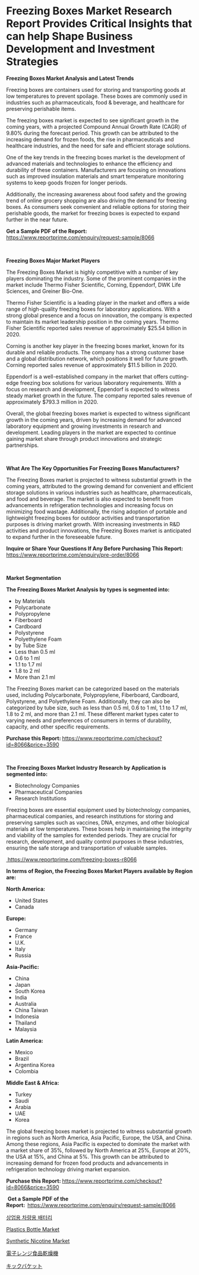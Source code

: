 <p><h1>Freezing Boxes Market Research Report Provides Critical Insights that can help Shape Business Development and Investment Strategies</h1></p><p><strong>Freezing Boxes Market Analysis and Latest Trends</strong></p>
<p><p>Freezing boxes are containers used for storing and transporting goods at low temperatures to prevent spoilage. These boxes are commonly used in industries such as pharmaceuticals, food & beverage, and healthcare for preserving perishable items.</p><p>The freezing boxes market is expected to see significant growth in the coming years, with a projected Compound Annual Growth Rate (CAGR) of 9.80% during the forecast period. This growth can be attributed to the increasing demand for frozen foods, the rise in pharmaceuticals and healthcare industries, and the need for safe and efficient storage solutions.</p><p>One of the key trends in the freezing boxes market is the development of advanced materials and technologies to enhance the efficiency and durability of these containers. Manufacturers are focusing on innovations such as improved insulation materials and smart temperature monitoring systems to keep goods frozen for longer periods.</p><p>Additionally, the increasing awareness about food safety and the growing trend of online grocery shopping are also driving the demand for freezing boxes. As consumers seek convenient and reliable options for storing their perishable goods, the market for freezing boxes is expected to expand further in the near future.</p></p>
<p><strong>Get a Sample PDF of the Report:&nbsp;</strong> <a href="https://www.reportprime.com/enquiry/request-sample/8066">https://www.reportprime.com/enquiry/request-sample/8066</a></p>
<p>&nbsp;</p>
<p><strong>Freezing Boxes Major Market Players</strong></p>
<p><p>The Freezing Boxes Market is highly competitive with a number of key players dominating the industry. Some of the prominent companies in the market include Thermo Fisher Scientific, Corning, Eppendorf, DWK Life Sciences, and Greiner Bio-One. </p><p>Thermo Fisher Scientific is a leading player in the market and offers a wide range of high-quality freezing boxes for laboratory applications. With a strong global presence and a focus on innovation, the company is expected to maintain its market leadership position in the coming years. Thermo Fisher Scientific reported sales revenue of approximately $25.54 billion in 2020.</p><p>Corning is another key player in the freezing boxes market, known for its durable and reliable products. The company has a strong customer base and a global distribution network, which positions it well for future growth. Corning reported sales revenue of approximately $11.5 billion in 2020.</p><p>Eppendorf is a well-established company in the market that offers cutting-edge freezing box solutions for various laboratory requirements. With a focus on research and development, Eppendorf is expected to witness steady market growth in the future. The company reported sales revenue of approximately $793.3 million in 2020.</p><p>Overall, the global freezing boxes market is expected to witness significant growth in the coming years, driven by increasing demand for advanced laboratory equipment and growing investments in research and development. Leading players in the market are expected to continue gaining market share through product innovations and strategic partnerships.</p></p>
<p>&nbsp;</p>
<p><strong>What Are The Key Opportunities For Freezing Boxes Manufacturers?</strong></p>
<p><p>The Freezing Boxes market is projected to witness substantial growth in the coming years, attributed to the growing demand for convenient and efficient storage solutions in various industries such as healthcare, pharmaceuticals, and food and beverage. The market is also expected to benefit from advancements in refrigeration technologies and increasing focus on minimizing food wastage. Additionally, the rising adoption of portable and lightweight freezing boxes for outdoor activities and transportation purposes is driving market growth. With increasing investments in R&D activities and product innovations, the Freezing Boxes market is anticipated to expand further in the foreseeable future.</p></p>
<p><strong>Inquire or Share Your Questions If Any Before Purchasing This Report:</strong> <a href="https://www.reportprime.com/enquiry/pre-order/8066">https://www.reportprime.com/enquiry/pre-order/8066</a></p>
<p>&nbsp;</p>
<p><strong>Market Segmentation</strong></p>
<p><strong>The Freezing Boxes Market Analysis by types is segmented into:</strong></p>
<p><ul><li>by Materials</li><li>Polycarbonate</li><li>Polypropylene</li><li>Fiberboard</li><li>Cardboard</li><li>Polystyrene</li><li>Polyethylene Foam</li><li>by Tube Size</li><li>Less than 0.5 ml</li><li>0.6 to 1 ml</li><li>1.1 to 1.7 ml</li><li>1.8 to 2 ml</li><li>More than 2.1 ml</li></ul></p>
<p><p>The Freezing Boxes market can be categorized based on the materials used, including Polycarbonate, Polypropylene, Fiberboard, Cardboard, Polystyrene, and Polyethylene Foam. Additionally, they can also be categorized by tube size, such as less than 0.5 ml, 0.6 to 1 ml, 1.1 to 1.7 ml, 1.8 to 2 ml, and more than 2.1 ml. These different market types cater to varying needs and preferences of consumers in terms of durability, capacity, and other specific requirements.</p></p>
<p><strong>Purchase this Report:&nbsp;</strong><a href="https://www.reportprime.com/checkout?id=8066&price=3590">https://www.reportprime.com/checkout?id=8066&price=3590</a></p>
<p>&nbsp;</p>
<p><strong>The Freezing Boxes Market Industry Research by Application is segmented into:</strong></p>
<p><ul><li>Biotechnology Companies</li><li>Pharmaceutical Companies</li><li>Research Institutions</li></ul></p>
<p><p>Freezing boxes are essential equipment used by biotechnology companies, pharmaceutical companies, and research institutions for storing and preserving samples such as vaccines, DNA, enzymes, and other biological materials at low temperatures. These boxes help in maintaining the integrity and viability of the samples for extended periods. They are crucial for research, development, and quality control purposes in these industries, ensuring the safe storage and transportation of valuable samples.</p></p>
<p><a href="https://www.reportprime.com/freezing-boxes-r8066">&nbsp;https://www.reportprime.com/freezing-boxes-r8066</a></p>
<p><strong>In terms of Region, the Freezing Boxes Market Players available by Region are:</strong></p>
<p>
    <p> <strong> North America: </strong>
        <ul>
            <li>United States</li>
            <li>Canada</li>
        </ul>
        </p> 
    <p> <strong> Europe: </strong>
        <ul>
            <li>Germany</li>
            <li>France</li>
            <li>U.K.</li>
            <li>Italy</li>
            <li>Russia</li>
        </ul>
        </p> 
    <p> <strong> Asia-Pacific: </strong>
        <ul>
            <li>China</li>
            <li>Japan</li>
            <li>South Korea</li>
            <li>India</li>
            <li>Australia</li>
            <li>China Taiwan</li>
            <li>Indonesia</li>
            <li>Thailand</li>
            <li>Malaysia</li>
        </ul>
        </p> 
    <p> <strong> Latin America: </strong>
        <ul>
            <li>Mexico</li>
            <li>Brazil</li>
            <li>Argentina Korea</li>
            <li>Colombia</li>
        </ul>
        </p> 
    <p> <strong> Middle East & Africa: </strong>
        <ul>
            <li>Turkey</li>
            <li>Saudi</li>
            <li>Arabia</li>
            <li>UAE</li>
            <li>Korea</li>
        </ul>
    </p>
    </p>
<p><p>The global freezing boxes market is projected to witness substantial growth in regions such as North America, Asia Pacific, Europe, the USA, and China. Among these regions, Asia Pacific is expected to dominate the market with a market share of 35%, followed by North America at 25%, Europe at 20%, the USA at 15%, and China at 5%. This growth can be attributed to increasing demand for frozen food products and advancements in refrigeration technology driving market expansion.</p></p>
<p><strong>Purchase this Report: </strong><a href="https://www.reportprime.com/checkout?id=8066&price=3590">https://www.reportprime.com/checkout?id=8066&price=3590</a></p>
<p>&nbsp;<strong>Get a Sample PDF of the Report:&nbsp;&nbsp;</strong><a href="https://www.reportprime.com/enquiry/request-sample/8066">https://www.reportprime.com/enquiry/request-sample/8066</a></p>
<p><strong></strong></p>
<p><p><a href="https://medium.com/@koreycrooks2022/%EC%83%81%EC%9A%A9-%EC%B0%A8%EB%9F%89%EC%9A%A9-%EC%A0%84%EC%A7%80-%EC%8B%9C%EC%9E%A5-%EC%A1%B0%EC%82%AC-%EB%B3%B4%EA%B3%A0%EC%84%9C%EC%97%90%EB%8A%94-%EC%8B%9C%EC%9E%A5-%EA%B7%9C%EB%AA%A8-%EC%A0%90%EC%9C%A0%EC%9C%A8-%EB%B0%8F-%EC%84%B1%EC%9E%A5%EB%A5%A0%EC%97%90-%EB%8C%80%ED%95%9C-%EB%B6%84%EC%84%9D%EC%9D%B4-%ED%8F%AC%ED%95%A8%EB%90%98%EC%96%B4-%EC%9E%88%EC%9C%BC%EB%A9%B0-2024%EB%85%84%EB%B6%80%ED%84%B0-2031%EB%85%84%EA%B9%8C%EC%A7%80-9-3-%EC%9D%98-%EC%97%B0%ED%8F%89%EA%B7%A0-%EC%84%B1%EC%9E%A5%EB%A5%A0%EB%A1%9C-%EC%98%88%EC%B8%A1%EB%90%A9%EB%8B%88%EB%8B%A4-2c1700dc9106">상업용 차량용 배터리</a></p><p><a href="https://github.com/yazulaeha/Market-Research-Report-List-1/blob/main/plastics-bottle-market.md">Plastics Bottle Market</a></p><p><a href="https://medium.com/@alfasurya91_32313/global-synthetic-nicotine-market-size-is-expected-to-experience-a-cagr-of-4-9-d93b89612d03">Synthetic Nicotine Market</a></p><p><a href="https://medium.com/@nic.neale/%E3%82%B0%E3%83%AD%E3%83%BC%E3%83%90%E3%83%AB%E3%81%AA%E3%83%9E%E3%82%A4%E3%82%AF%E3%83%AD%E6%B3%A2%E9%A3%9F%E5%93%81%E4%B9%BE%E7%87%A5%E6%A9%9F%E3%81%AE%E5%B8%82%E5%A0%B4%E8%A6%8F%E6%A8%A1%E3%81%AF-2024%E5%B9%B4%E3%81%8B%E3%82%892031%E5%B9%B4%E3%81%BE%E3%81%A7%E3%81%AB5-6-%E3%81%AE%E5%B9%B4%E5%B9%B3%E5%9D%87%E6%88%90%E9%95%B7%E7%8E%87%E3%82%92%E7%B5%8C%E9%A8%93%E3%81%99%E3%82%8B%E3%81%A8-%E6%A5%AD%E7%95%8C%E3%81%AE%E4%BA%88%E6%B8%AC%E3%81%AB%E3%82%88%E3%82%8A%E4%BA%88%E6%83%B3%E3%81%95%E3%82%8C%E3%81%A6%E3%81%84%E3%81%BE%E3%81%99-655e675b8814">電子レンジ食品乾燥機</a></p><p><a href="https://medium.com/@jonathanforsyth44/%E3%82%AD%E3%83%83%E3%82%AF%E3%83%90%E3%82%B1%E3%83%84%E3%81%AE%E5%B8%82%E5%A0%B4%E3%82%B7%E3%82%A7%E3%82%A2-%E3%82%B5%E3%82%A4%E3%82%BA-%E3%83%88%E3%83%AC%E3%83%B3%E3%83%89-%E7%94%A3%E6%A5%AD%E5%88%86%E6%9E%90%E3%83%AC%E3%83%9D%E3%83%BC%E3%83%88-%E3%82%A2%E3%83%97%E3%83%AA%E3%82%B1%E3%83%BC%E3%82%B7%E3%83%A7%E3%83%B3%E5%88%A5-%E7%97%85%E9%99%A2-%E5%A4%96%E7%A7%91%E3%82%BB%E3%83%B3%E3%82%BF%E3%83%BC-%E3%82%AF%E3%83%AA%E3%83%8B%E3%83%83%E3%82%AF-%E3%81%9D%E3%81%AE%E4%BB%96-%E3%82%BF%E3%82%A4%E3%83%97%E5%88%A5-%E8%93%8B%E4%BB%98%E3%81%8D-%E8%93%8B%E3%81%AA%E3%81%97-%E3%81%8A%E3%82%88%E3%81%B3%E4%BA%88%E6%B8%AC2024%E5%B9%B4-2031%E5%B9%B4-3032594c5819">キックバケット</a></p></p>